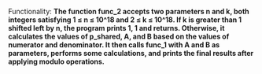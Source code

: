 Functionality: **The function func_2 accepts two parameters n and k, both integers satisfying 1 ≤ n ≤ 10^18 and 2 ≤ k ≤ 10^18. If k is greater than 1 shifted left by n, the program prints 1, 1 and returns. Otherwise, it calculates the values of p_shared, A, and B based on the values of numerator and denominator. It then calls func_1 with A and B as parameters, performs some calculations, and prints the final results after applying modulo operations.**